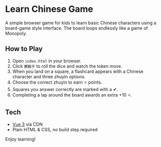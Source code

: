 # Learn Chinese Game

A simple browser game for kids to learn basic Chinese characters using a board-game style interface. The board loops endlessly like a game of Monopoly.

## How to Play

1. Open `index.html` in your browser.
2. Click `擲骰子` to roll the dice and watch the token move.
3. When you land on a square, a flashcard appears with a Chinese character and three zhuyin options.
4. Choose the correct zhuyin to earn ⭐ points.
5. Squares you answer correctly are marked with a ✔.
6. Completing a lap around the board awards an extra +10 ⭐.

## Tech

- [Vue 3](https://vuejs.org/) via CDN
- Plain HTML & CSS, no build step required

Enjoy learning!
